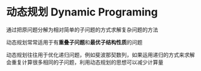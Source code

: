 # 动态规划 Dynamic Programing

通过把原问题分解为相对简单的子问题的方式求解复杂问题的方法

动态规划常常适用于有**重叠子问题**和**最优子结构性质**的问题

动态规划往往用于优化递归问题，例如斐波那契数列，如果运用递归的方式来求解会重复计算很多相同的子问题，利用动态规划的思想可以减少计算量